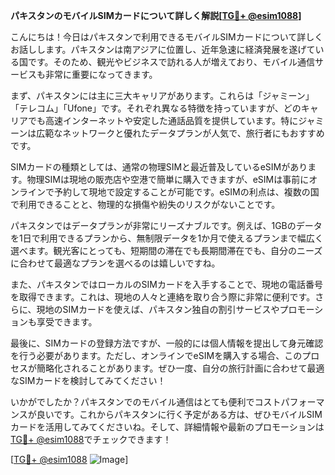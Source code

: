 **パキスタンのモバイルSIMカードについて詳しく解説[[TG💪+ @esim1088](https://t.me/s/esim1088)]**

こんにちは！今日はパキスタンで利用できるモバイルSIMカードについて詳しくお話しします。パキスタンは南アジアに位置し、近年急速に経済発展を遂げている国です。そのため、観光やビジネスで訪れる人が増えており、モバイル通信サービスも非常に重要になってきます。

まず、パキスタンには主に三大キャリアがあります。これらは「ジャミーン」「テレコム」「Ufone」です。それぞれ異なる特徴を持っていますが、どのキャリアでも高速インターネットや安定した通話品質を提供しています。特にジャミーンは広範なネットワークと優れたデータプランが人気で、旅行者にもおすすめです。

SIMカードの種類としては、通常の物理SIMと最近普及しているeSIMがあります。物理SIMは現地の販売店や空港で簡単に購入できますが、eSIMは事前にオンラインで予約して現地で設定することが可能です。eSIMの利点は、複数の国で利用できることと、物理的な損傷や紛失のリスクがないことです。

パキスタンではデータプランが非常にリーズナブルです。例えば、1GBのデータを1日で利用できるプランから、無制限データを1か月で使えるプランまで幅広く選べます。観光客にとっても、短期間の滞在でも長期間滞在でも、自分のニーズに合わせて最適なプランを選べるのは嬉しいですね。

また、パキスタンではローカルのSIMカードを入手することで、現地の電話番号を取得できます。これは、現地の人々と連絡を取り合う際に非常に便利です。さらに、現地のSIMカードを使えば、パキスタン独自の割引サービスやプロモーションも享受できます。

最後に、SIMカードの登録方法ですが、一般的には個人情報を提出して身元確認を行う必要があります。ただし、オンラインでeSIMを購入する場合、このプロセスが簡略化されることがあります。ぜひ一度、自分の旅行計画に合わせて最適なSIMカードを検討してみてください！

いかがでしたか？パキスタンでのモバイル通信はとても便利でコストパフォーマンスが良いです。これからパキスタンに行く予定がある方は、ぜひモバイルSIMカードを活用してみてくださいね。そして、詳細情報や最新のプロモーションは[TG💪+ @esim1088](https://t.me/s/esim1088)でチェックできます！

[[TG💪+ @esim1088](https://t.me/s/esim1088) ![Image](https://i.postimg.cc/Y0z9fWf4/image.png)]